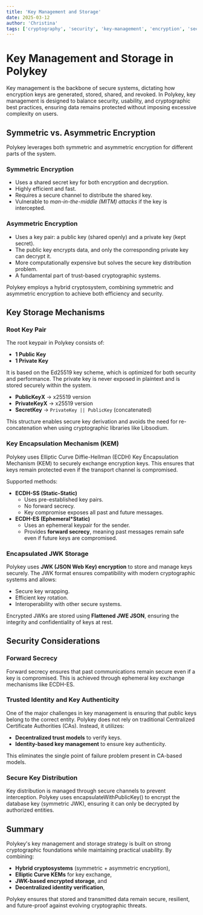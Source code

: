 ```yaml
---
title: 'Key Management and Storage'
date: 2025-03-12
author: 'Christina'
tags: ['cryptography', 'security', 'key-management', 'encryption', 'secure-storage']
---
```


# Key Management and Storage in Polykey

Key management is the backbone of secure systems, dictating how encryption keys are generated, stored, shared, and revoked. In Polykey, key management is designed to balance security, usability, and cryptographic best practices, ensuring data remains protected without imposing excessive complexity on users.

## Symmetric vs. Asymmetric Encryption

Polykey leverages both symmetric and asymmetric encryption for different parts of the system.

### Symmetric Encryption
* Uses a shared secret key for both encryption and decryption.
* Highly efficient and fast.
* Requires a secure channel to distribute the shared key.
* Vulnerable to *man-in-the-middle (MITM) attacks* if the key is intercepted.

### Asymmetric Encryption
* Uses a key pair: a public key (shared openly) and a private key (kept secret).
* The public key encrypts data, and only the corresponding private key can decrypt it.
* More computationally expensive but solves the secure key distribution problem.
* A fundamental part of trust-based cryptographic systems.

Polykey employs a hybrid cryptosystem, combining symmetric and asymmetric encryption to achieve both efficiency and security.

## Key Storage Mechanisms

### Root Key Pair
The root keypair in Polykey consists of:
* **1 Public Key**
* **1 Private Key**

It is based on the Ed25519 key scheme, which is optimized for both security and performance. The private key is never exposed in plaintext and is stored securely within the system.

* **PublicKeyX** -> x25519 version
* **PrivateKeyX** -> x25519 version
* **SecretKey** -> `PrivateKey || PublicKey` (concatenated)

This structure enables secure key derivation and avoids the need for re-concatenation when using cryptographic libraries like Libsodium.

### Key Encapsulation Mechanism (KEM)
Polykey uses Elliptic Curve Diffie-Hellman (ECDH) Key Encapsulation Mechanism (KEM) to securely exchange encryption keys. This ensures that keys remain protected even if the transport channel is compromised.

Supported methods:
* **ECDH-SS (Static-Static)**
  * Uses pre-established key pairs.
  * No forward secrecy.
  * Key compromise exposes all past and future messages.
* **ECDH-ES (Ephemeral*Static)**
  * Uses an ephemeral keypair for the sender.
  * Provides **forward secrecy**, meaning past messages remain safe even if future keys are compromised.

### Encapsulated JWK Storage
Polykey uses **JWK (JSON Web Key) encryption** to store and manage keys securely. The JWK format ensures compatibility with modern cryptographic systems and allows:
* Secure key wrapping.
* Efficient key rotation.
* Interoperability with other secure systems.

Encrypted JWKs are stored using **Flattened JWE JSON**, ensuring the integrity and confidentiality of keys at rest.

## Security Considerations

### Forward Secrecy
Forward secrecy ensures that past communications remain secure even if a key is compromised. This is achieved through ephemeral key exchange mechanisms like ECDH-ES.

### Trusted Identity and Key Authenticity
One of the major challenges in key management is ensuring that public keys belong to the correct entity. Polykey does not rely on traditional Centralized Certificate Authorities (CAs). Instead, it utilizes:
* **Decentralized trust models** to verify keys.
* **Identity-based key management** to ensure key authenticity.

This eliminates the single point of failure problem present in CA-based models.

### Secure Key Distribution
Key distribution is managed through secure channels to prevent interception. Polykey uses encapsulateWithPublicKey() to encrypt the database key (symmetric JWK), ensuring it can only be decrypted by authorized entities.

## Summary

Polykey's key management and storage strategy is built on strong cryptographic foundations while maintaining practical usability. By combining:
* **Hybrid cryptosystems** (symmetric + asymmetric encryption),
* **Elliptic Curve KEMs** for key exchange,
* **JWK-based encrypted storage**, and
* **Decentralized identity verification**,  

Polykey ensures that stored and transmitted data remain secure, resilient, and future-proof against evolving cryptographic threats.